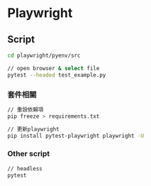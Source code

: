 # Playwright

## Script

```bash
cd playwright/pyenv/src

// open browser & select file
pytest --headed test_example.py
```

### 套件相關

```bash
// 重設依賴項
pip freeze > requirements.txt

// 更新playwright
pip install pytest-playwright playwright -U
```

### Other script

```bash
// headless
pytest
```
